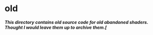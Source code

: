 # old
##### This directory contains old source code for old abandoned shaders. Thought I would leave them up to archive them.[

